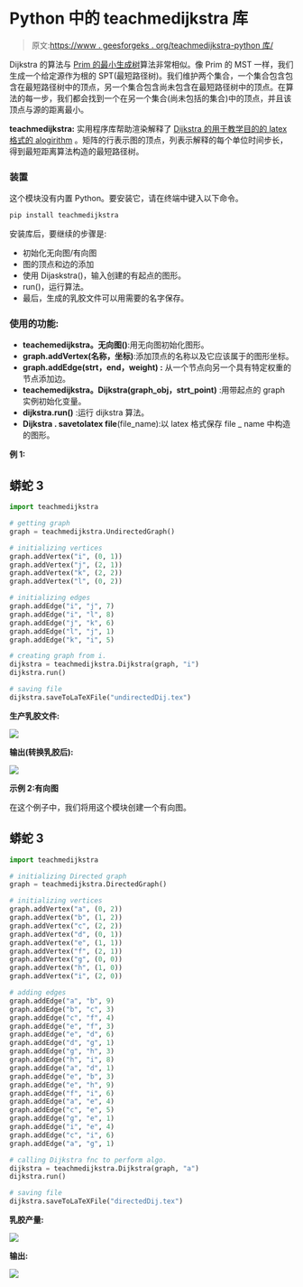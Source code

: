 # Python 中的 teachmedijkstra 库

> 原文:[https://www . geesforgeks . org/teachmedijkstra-python 库/](https://www.geeksforgeeks.org/teachmedijkstra-library-in-python/)

Dijkstra 的算法与 [Prim 的最小生成树](https://www.geeksforgeeks.org/prims-minimum-spanning-tree-mst-greedy-algo-5/)算法非常相似。像 Prim 的 MST 一样，我们生成一个给定源作为根的 SPT(最短路径树)。我们维护两个集合，一个集合包含包含在最短路径树中的顶点，另一个集合包含尚未包含在最短路径树中的顶点。在算法的每一步，我们都会找到一个在另一个集合(尚未包括的集合)中的顶点，并且该顶点与源的距离最小。

**teachmedijkstra:** 实用程序库帮助渲染解释了 [Dijkstra 的用于教学目的的 latex 格式的 alogirithm](https://www.geeksforgeeks.org/dijkstras-shortest-path-algorithm-greedy-algo-7/) 。矩阵的行表示图的顶点，列表示解释的每个单位时间步长，得到最短距离算法构造的最短路径树。

### 装置

这个模块没有内置 Python。要安装它，请在终端中键入以下命令。

```py
pip install teachmedijkstra
```

安装库后，要继续的步骤是:

*   初始化无向图/有向图
*   图的顶点和边的添加
*   使用 Dijaskstra()，输入创建的有起点的图形。
*   run()，运行算法。
*   最后，生成的乳胶文件可以用需要的名字保存。

### **使用的功能:**

*   **teachemedijkstra。无向图()**:用无向图初始化图形。
*   **graph.addVertex(名称，坐标)**:添加顶点的名称以及它应该属于的图形坐标。
*   **graph.addEdge(strt，end，weight) :** 从一个节点向另一个具有特定权重的节点添加边。
*   **teachemedijkstra。Dijkstra(graph_obj，strt_point)** :用带起点的 graph 实例初始化变量。
*   **dijkstra.run()** :运行 dijkstra 算法。
*   **Dijkstra . savetolatex file**(file_name):以 latex 格式保存 file _ name 中构造的图形。

**例 1:**

## 蟒蛇 3

```py
import teachmedijkstra

# getting graph
graph = teachmedijkstra.UndirectedGraph()

# initializing vertices
graph.addVertex("i", (0, 1))
graph.addVertex("j", (2, 1))
graph.addVertex("k", (2, 2))
graph.addVertex("l", (0, 2))

# initializing edges
graph.addEdge("i", "j", 7)
graph.addEdge("i", "l", 8)
graph.addEdge("j", "k", 6)
graph.addEdge("l", "j", 1)
graph.addEdge("k", "i", 5)

# creating graph from i.
dijkstra = teachmedijkstra.Dijkstra(graph, "i")
dijkstra.run()

# saving file
dijkstra.saveToLaTeXFile("undirectedDij.tex")
```

**生产乳胶文件:**

![](img/591b325178e0b21c6e2db02f507418c4.png)

**输出(转换乳胶后):**

![](img/259a256e4c503e1f47e74417ae1d349b.png)

**示例 2:有向图**

在这个例子中，我们将用这个模块创建一个有向图。

## 蟒蛇 3

```py
import teachmedijkstra

# initializing Directed graph
graph = teachmedijkstra.DirectedGraph()

# initializing vertices
graph.addVertex("a", (0, 2))
graph.addVertex("b", (1, 2))
graph.addVertex("c", (2, 2))
graph.addVertex("d", (0, 1))
graph.addVertex("e", (1, 1))
graph.addVertex("f", (2, 1))
graph.addVertex("g", (0, 0))
graph.addVertex("h", (1, 0))
graph.addVertex("i", (2, 0))

# adding edges
graph.addEdge("a", "b", 9)
graph.addEdge("b", "c", 3)
graph.addEdge("c", "f", 4)
graph.addEdge("e", "f", 3)
graph.addEdge("e", "d", 6)
graph.addEdge("d", "g", 1)
graph.addEdge("g", "h", 3)
graph.addEdge("h", "i", 8)
graph.addEdge("a", "d", 1)
graph.addEdge("e", "b", 3)
graph.addEdge("e", "h", 9)
graph.addEdge("f", "i", 6)
graph.addEdge("a", "e", 4)
graph.addEdge("c", "e", 5)
graph.addEdge("g", "e", 1)
graph.addEdge("i", "e", 4)
graph.addEdge("c", "i", 6)
graph.addEdge("a", "g", 1)

# calling Dijkstra fnc to perform algo.
dijkstra = teachmedijkstra.Dijkstra(graph, "a")
dijkstra.run()

# saving file
dijkstra.saveToLaTeXFile("directedDij.tex")
```

**乳胶产量:**

![](img/47f2a10d3e2f3536e5ab93751ad64d19.png)

**输出:**

![](img/6c87ecd6dd3738601abde0918a9e97ef.png)